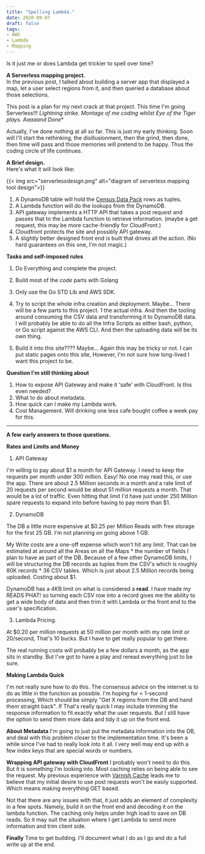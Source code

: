 ```yaml
---
title: "Spelling Lambda."
date: 2020-09-07
draft: false
tags:
- AWS
- Lambda
- Mapping
---
```



Is it just me or does Lambda get trickier to spell over time? 

**A Serverless mapping project.**  
In the previous post, I talked about building a server app that displayed a map, let a user select regions from it, and then queried a database about those selections. 

This post is a plan for my next crack at that project. This time I'm going Serverless!!! *Lightning strike. Montage of me coding whilst Eye of the Tiger plays. Aaaaand Done**

Actually, I've done nothing at all so far. This is just my early thinking. Soon will I'll start the rethinking, the disillusionment, then the grind, then done, then time will pass and those memories will pretend to be happy. Thus the coding circle of life continues.

**A Brief design.**  
Here's what it will look like:

{{< img src="serverlessdesign.png" alt="diagram of serverless mapping tool design">}}

1. A DynamoDB table will hold the [Census Data Pack](https://datapacks.censusdata.abs.gov.au/datapacks/) rows as tuples.
2. A Lambda function will do the lookups from the DynamoDB.
3. API gateway implements a HTTP API that takes a post request and passes that to the Lambda function to retrieve information. (maybe a get request, this may be more cache-friendly for CloudFront.) 
4. Cloudfront protects the site and possibly API gateway. 
5. A slightly better designed front end is built that drives all the action. (No hard guarantees on this one, I'm not magic.)

**Tasks and self-imposed rules**

1. Do Everything and complete the project.
2. Build most of the *code* parts with Golang
3. Only use the Go STD Lib and AWS SDK.
4. Try to script the whole infra creation and deployment. Maybe...
    There will be a few parts to this project. 1 the actual infra. And then the tooling around consuming the CSV data and transforming it to DynamoDB data.
    I will probably be able to do all the Infra Scripts as either bash, python, or Go script against the AWS CLI. And then the uploading data will be its own thing.

5. Build it into this site???? Maybe... Again this may be tricky or not. I can put static pages onto this site, However, I'm not sure how long-lived I want this project to be.

**Question I'm still thinking about**
1. How to expose API Gateway and make it 'safe' with CloudFront. Is this even needed?
2. What to do about metadata. 
3. How quick can I make my Lambda work. 
4. Cost Management. Will drinking one less cafe bought coffee a week pay for this.

 ---
**A few early answers to those questions.**

**Rates and Limits and Money**

1. API Gateway

I'm willing to pay about $1 a month for API Gateway. I need to keep the requests per month under 300 million. 
Easy! No one may read this, or use the app. There are about 2.5 Million seconds in a month and a rate limit of 20 requests per second would be about 51 million requests a month. That would be a lot of traffic. Even hitting that limit I'd have just under 250 Million spare requests to expand into before having to pay more than $1. 

2. DynamoDB  

The DB a little more expensive at $0.25 per Million Reads with free storage for the first 25 GB. I'm not planning on going above 1 GB. 

My Write costs are a one-off expense which won't hit any limit. That can be estimated at around all the Areas on all the Maps * the number of fields I plan to have as part of the DB. Because of a few other DynamoDB limits, I will be structuring the DB records as tuples from the CSV's which is roughly 80K records * 36 CSV tables. Which is just about 2.5 Million records being uploaded. Costing about $1.


DynamoDB has a 4KB limit on what is considered a **read**. I have made my READS PHAT! so turning each CSV row into a record gives me the ability to get a wide body of data and then trim it with Lambda or the front end to the user's specification.

3. Lambda Pricing.

At $0.20 per million requests at 50 million per month with my rate limit or 20/second, That's 10 bucks. But I have to get really popular to get there. 

The real running costs will probably be a few dollars a month, as the app sits in standby. But I've got to have a play and reread everything just to be sure.

**Making Lambda Quick**

I'm not really sure how to do this. The consensus advice on the internet is to do as little in the function as possible. I'm hoping for < 1-second processing, Which should be simply "Get X regions from the DB and hand them straight back". If That's really quick I may include trimming the response information to fit exactly what the user requests. But I still have the option to send them more data and tidy it up on the front end.

**About Metadata**
I'm going to just put the metadata information into the DB, and deal with this problem closer to the implementation time. It's been a while since I've had to really look into it all. I very well may end up with a few index keys that are special words or numbers.

**Wrapping API gateway with CloudFront**
I probably won't need to do this. But it is something I'm looking into. Most caching relies on being able to see the request. My previous experience with [Varnish Cache](https://varnish-cache.org/) leads me to believe that my initial desire to use post requests won't be easily supported. Which means making everything GET based. 

Not that there are any issues with that, it just adds an element of complexity in a few spots. Namely, build it on the front end and decoding it on the lambda function. The caching only helps under high load to save on DB reads. So it may suit the situation where I get Lambda to send more information and trim client side. 

**Finally**
Time to get building. I'll document what I do as I go and do a full write up at the end.